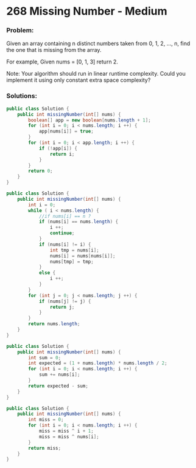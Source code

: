 # 268 Missing Number - Medium

### Problem:

Given an array containing n distinct numbers taken from 0, 1, 2, ..., n, find the one that is missing from the array.

For example,
Given nums = [0, 1, 3] return 2.

Note:
Your algorithm should run in linear runtime complexity. Could you implement it using only constant extra space complexity?

### Solutions:

```java
public class Solution {
    public int missingNumber(int[] nums) {
        boolean[] app = new boolean[nums.length + 1];
        for (int i = 0; i < nums.length; i ++) {
            app[nums[i]] = true;
        }
        for (int i = 0; i < app.length; i ++) {
            if (!app[i]) {
                return i;
            }
        }
        return 0;
    }
}
```

```java
public class Solution {
    public int missingNumber(int[] nums) {
        int i = 0;
        while ( i < nums.length) {
            //if nums[i] == n ?
            if (nums[i] == nums.length) {
                i ++;
                continue;
            }
            if (nums[i] != i) {
                int tmp = nums[i];
                nums[i] = nums[nums[i]];
                nums[tmp] = tmp;
            }   
            else {
                i ++;
            }
        }
        for (int j = 0; j < nums.length; j ++) {
            if (nums[j] != j) {
                return j;
            }
        }
        return nums.length;
    }
}
```

```java
public class Solution {
    public int missingNumber(int[] nums) {
        int sum = 0;
        int expected = (1 + nums.length) * nums.length / 2;
        for (int i = 0; i < nums.length; i ++) {
            sum += nums[i];
        }
        return expected - sum;
    }
}
```

```java
public class Solution {
    public int missingNumber(int[] nums) {
        int miss = 0;
        for (int i = 0; i < nums.length; i ++) {
            miss = miss ^ i + 1;
            miss = miss ^ nums[i];
        }
        return miss;
    }
}
```